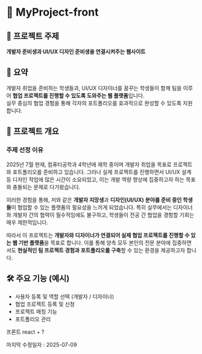 # 🎯 MyProject-front

## 📌 프로젝트 주제
**개발자 준비생과 UI/UX 디자인 준비생을 연결시켜주는 웹사이트**

## 📝 요약
개발자 취업을 준비하는 학생들과, UI/UX 디자이너를 꿈꾸는 학생들이 함께 팀을 이루어 **협업 프로젝트를 진행할 수 있도록 도와주는 웹 플랫폼**입니다.  
실무 중심의 협업 경험을 통해 각자의 포트폴리오를 효과적으로 완성할 수 있도록 지원합니다.
## 📌 프로젝트 개요

### 주제 선정 이유

2025년 7월 현재, 컴퓨터공학과 4학년에 재학 중이며 개발자 취업을 목표로 프로젝트와 포트폴리오를 준비하고 있습니다. 그러나 실제 프로젝트를 진행하면서 UI/UX 설계 등 디자인 작업에 많은 시간이 소요되었고, 이는 개발 역량 향상에 집중하고자 하는 목표와 충돌되는 문제로 다가왔습니다.

이러한 경험을 통해, 저와 같은 **개발자 지망생**과 **디자인(UI/UX) 분야를 준비 중인 학생들**이 협업할 수 있는 플랫폼의 필요성을 느끼게 되었습니다. 특히 실무에서는 디자이너와 개발자 간의 협력이 필수적임에도 불구하고, 학생들이 전공 간 협업을 경험할 기회는 매우 제한적입니다.

따라서 이 프로젝트는 **개발자와 디자이너가 연결되어 실제 협업 프로젝트를 진행할 수 있는 웹 기반 플랫폼**을 목표로 합니다. 이를 통해 양측 모두 본인의 전문 분야에 집중하면서도 **현실적인 팀 프로젝트 경험과 포트폴리오를 구축**할 수 있는 환경을 제공하고자 합니다.

## 🛠️ 주요 기능 (예시)
- 사용자 등록 및 역할 선택 (개발자 / 디자이너)
- 협업 프로젝트 등록 및 신청
- 프로젝트 매칭 기능
- 포트폴리오 관리

프론트 react + ?

마지막 수정일자 : 2025-07-09
